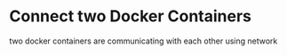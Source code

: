 
# Connect two Docker Containers

two docker containers are communicating with each other using network